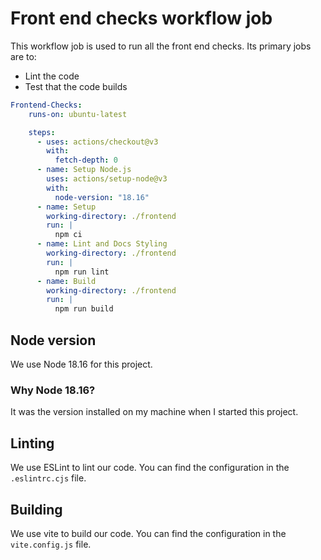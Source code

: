 # Front end checks workflow job

This workflow job is used to run all the front end checks. Its primary jobs are to:

- Lint the code
- Test that the code builds

```yaml
Frontend-Checks:
    runs-on: ubuntu-latest

    steps:
      - uses: actions/checkout@v3
        with:
          fetch-depth: 0
      - name: Setup Node.js
        uses: actions/setup-node@v3
        with:
          node-version: "18.16"
      - name: Setup
        working-directory: ./frontend
        run: |
          npm ci
      - name: Lint and Docs Styling
        working-directory: ./frontend
        run: |
          npm run lint
      - name: Build
        working-directory: ./frontend
        run: |
          npm run build
```

## Node version

We use Node 18.16 for this project.

### Why Node 18.16?

It was the version installed on my machine when I started this project.

## Linting

We use ESLint to lint our code. You can find the configuration in the `.eslintrc.cjs` file.

## Building

We use vite to build our code. You can find the configuration in the `vite.config.js` file.